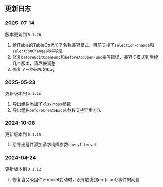 ## 更新日志

### 2025-07-14
版本更新到 `0.1.26`
1. 给ITable的TableOn添加了名称兼容模式，目前支持了`selection-change`和`selectionChange`两种写法
2. 修复`beforeEditOpenFunc`和`beforeAddOpenFunc`拼写错误，兼容旧模式到后续几个版本，请尽快调整
3. 修复了一些已知的bug

### 2025-05-23
更新版本到 `0.1.16`
1. 导出组件添加了`xlsxProps`参数
2. 导出组件`beforeCreateExcel`参数支持异步方法

### 2024-10-08
更新版本到 `0.1.15`

1. 给导出组件添加请求间隔参数`queryInterval`

### 2024-04-24
更新版本到 `0.1.12`

1. 修复当父级组件v-model变动时，没有触发到on:{input}事件的问题



